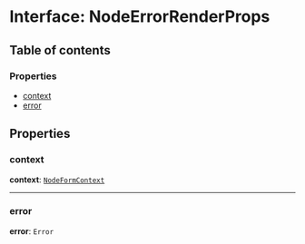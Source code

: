 # Interface: NodeErrorRenderProps

## Table of contents

### Properties

* [context](/auto-docs/form-core/interfaces/NodeErrorRenderProps.md#context)
* [error](/auto-docs/form-core/interfaces/NodeErrorRenderProps.md#error)

## Properties

### context

**context**: [`NodeFormContext`](/auto-docs/form-core/interfaces/NodeFormContext.md)

***

### error

**error**: `Error`
